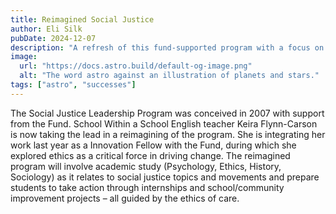 ```yaml
---
title: Reimagined Social Justice
author: Eli Silk
pubDate: 2024-12-07
description: "A refresh of this fund-supported program with a focus on the ethics of care."
image:
  url: "https://docs.astro.build/default-og-image.png"
  alt: "The word astro against an illustration of planets and stars."
tags: ["astro", "successes"]
---
```


The Social Justice Leadership Program was conceived in 2007 with support from the Fund. School Within a School English teacher Keira Flynn-Carson is now taking the lead in a reimagining of the program. She is integrating her work last year as a Innovation Fellow with the Fund, during which she explored ethics as a critical force in driving change. The reimagined program will involve academic study (Psychology, Ethics, History, Sociology) as it relates to social justice topics and movements and prepare students to take action through internships and school/community improvement projects – all guided by the ethics of care.
